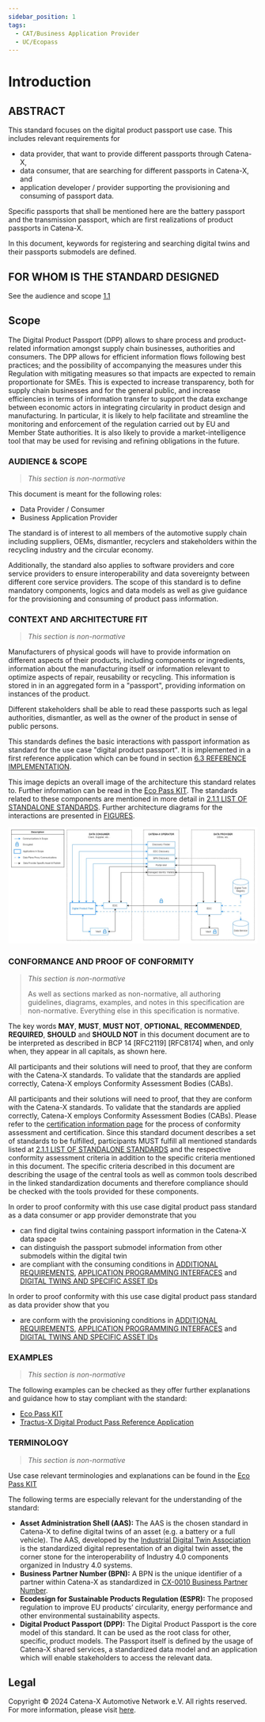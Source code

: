 ```yaml
---
sidebar_position: 1
tags:
  - CAT/Business Application Provider
  - UC/Ecopass
---
```


# Introduction

## ABSTRACT

This standard focuses on the digital product passport use case. This includes relevant requirements for

- data provider, that want to provide different passports through Catena-X,
- data consumer, that are searching for different passports in Catena-X, and
- application developer / provider supporting the provisioning and consuming of passport data.

Specific passports that shall be mentioned here are the battery passport and the transmission passport, which are first realizations of product passports in Catena-X.

In this document, keywords for registering and searching digital twins and their passports
submodels are defined.

## FOR WHOM IS THE STANDARD DESIGNED

See the audience and scope [1.1](#11-audience--scope)

## Scope

The Digital Product Passport (DPP) allows to share process and product-related information amongst supply chain businesses, authorities and consumers. The DPP allows for efficient information flows following best practices; and the possibility of accompanying the measures under this Regulation with mitigating measures so that impacts are expected to remain proportionate for SMEs. This is expected to increase transparency, both for supply chain businesses and for the general public, and increase efficiencies in terms of information transfer to support the data exchange between economic actors in integrating circularity in product design and manufacturing. In particular, it is likely to help facilitate and streamline the monitoring and enforcement of the regulation carried out by EU and Member State authorities. It is also likely to provide a market-intelligence tool that may be used for revising and refining obligations in the future.

### AUDIENCE & SCOPE

> *This section is non-normative*

This document is meant for the following roles:

- Data Provider / Consumer
- Business Application Provider

The standard is of interest to all members of the automotive supply chain including suppliers, OEMs, dismantler, recyclers and stakeholders within the recycling industry and the circular economy.

Additionally, the standard also applies to software providers and core service providers to ensure interoperability and data sovereignty between different core service providers. The scope of this standard is to define mandatory components, logics and data models as well as give guidance for the provisioning and consuming of product pass information.

### CONTEXT AND ARCHITECTURE FIT

> *This section is non-normative*

Manufacturers of physical goods will have to provide information on different aspects of their products, including components or ingredients, information about the manufacturing itself or information relevant to optimize aspects of repair, reusability or recycling.
This information is stored in in an aggregated form in a "passport", providing information on instances of the product.

Different stakeholders shall be able to read these passports such as legal authorities, dismantler,
as well as the owner of the product in sense of public persons.

This standards defines the basic interactions with passport information as standard for the
use case "digital product passport". It is implemented in a first reference application which
can be found in section [6.3 REFERENCE IMPLEMENTATION](#63-reference-implementations).

This image depicts an overall image of the architecture this standard relates to. Further information can be read in the [Eco Pass KIT](https://eclipse-tractusx.github.io/docs-kits/kits/Eco_Pass_KIT/page-adoption-view).
The standards related to these components are mentioned in more detail in
[2.1.1 LIST OF STANDALONE STANDARDS](#211-list-of-standalone-standards).
Further architecture diagrams for the interactions are presented in [FIGURES](#figures).

![Architectural Overview](./assets/img/digitalProductPassContext.jpg)

### CONFORMANCE AND PROOF OF CONFORMITY

> *This section is non-normative*
>
> As well as sections marked as non-normative, all authoring guidelines, diagrams, examples, and notes
> in this specification are non-normative. Everything else in this specification is normative.

The key words **MAY**, **MUST**, **MUST NOT**, **OPTIONAL**, **RECOMMENDED**, **REQUIRED**, **SHOULD**
and **SHOULD NOT** in this document document are to be interpreted as described in BCP 14 [RFC2119] [RFC8174]
when, and only when, they appear in all capitals, as shown here.

All participants and their solutions will need to proof, that they are conform with the Catena-X standards.
To validate that the standards are applied correctly, Catena-X employs Conformity Assessment Bodies (CABs).

All participants and their solutions will need to proof, that they are conform with the Catena-X standards.
To validate that the standards are applied correctly, Catena-X employs Conformity Assessment Bodies (CABs).
Please refer to the [certification information page](https://catena-x.net/en/catena-x-introduce-implement/certification) for the process of conformity assessment and certification.
Since this standard document describes a set of standards to be fulfilled, participants MUST fulfill all mentioned standards listed at [2.1.1 LIST OF STANDALONE STANDARDS](#211-list-of-standalone-standards) and the respective conformity assessment criteria in addition to the specific criteria mentioned in this document. The specific criteria described in this document are describing the usage of the central tools as well as common tools described in the linked standardization documents and therefore compliance should be checked with the tools provided for these components.

In order to proof conformity with this use case digital product pass standard as a
data consumer or app provider demonstrate that you

- can find digital twins containing passport information in the Catena-X data space
- can distinguish the passport submodel information from other submodels within the digital twin
- are compliant with the consuming conditions in [ADDITIONAL REQUIREMENTS](#213-additional-requirements), [APPLICATION PROGRAMMING INTERFACES](#4-application-programming-interfaces) and [DIGITAL TWINS AND SPECIFIC ASSET IDs](#214-digital-twins-and-specific-asset-ids)

In order to proof conformity with this use case digital product pass standard as data provider show that you

- are conform with the provisioning conditions in [ADDITIONAL REQUIREMENTS](#213-additional-requirements), [APPLICATION PROGRAMMING INTERFACES](#4-application-programming-interfaces) and [DIGITAL TWINS AND SPECIFIC ASSET IDs](#214-digital-twins-and-specific-asset-ids)

### EXAMPLES

> *This section is non-normative*

The following examples can be checked as they offer further explanations and guidance how to stay compliant with the standard:

- [Eco Pass KIT](https://eclipse-tractusx.github.io/docs-kits/kits/Eco_Pass_KIT/page-adoption-view)
- [Tractus-X Digital Product Pass Reference Application](#63-reference-implementations)

### TERMINOLOGY

> *This section is non-normative*

Use case relevant terminologies and explanations can be found in the [Eco Pass KIT](https://eclipse-tractusx.github.io/docs-kits/kits/Eco_Pass_KIT/page-adoption-view)

The following terms are especially relevant for the understanding of the standard:

- **Asset Administration Shell (AAS):** The AAS is the chosen standard in Catena-X to define digital twins
  of an asset (e.g. a battery or a full vehicle). The AAS, developed by the [Industrial Digital Twin Association](https://industrialdigitaltwin.org/,) is the standardized digital representation of an digital twin asset, the corner stone for the interoperability of Industry 4.0 components organized in Industry 4.0 systems.
- **Business Partner Number (BPN):** A BPN is the unique identifier of a partner within Catena-X as standardized in [CX-0010 Business Partner Number](https://catena-x.net/fileadmin/user_upload/Standard-Bibliothek/Update_September23/CX-0010-BusinessPartnerNumber_v2.0.0.pdf).
- **Ecodesign for Sustainable Products Regulation (ESPR):** The proposed regulation to improve EU products’ circularity, energy performance and other environmental sustainability aspects.
- **Digital Product Passport (DPP):** The Digital Product Passport is the core model of this standard. It can be used as the root class for other, specific, product models. The Passport itself is defined by the usage of Catena-X shared services, a standardized data model and an application which will enable stakeholders to access the relevant data.

## Legal

Copyright © 2024 Catena-X Automotive Network e.V. All rights reserved. For more information, please visit [here](/copyright).
